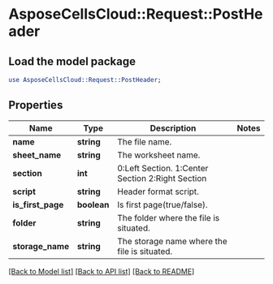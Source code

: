 # AsposeCellsCloud::Request::PostHeader 

## Load the model package
```perl
use AsposeCellsCloud::Request::PostHeader;
```

## Properties
Name | Type | Description | Notes
------------ | ------------- | ------------- | -------------
**name** | **string** | The file name. |
**sheet_name** | **string** | The worksheet name. |
**section** | **int** | 0:Left Section. 1:Center Section 2:Right Section |
**script** | **string** | Header format script. |
**is_first_page** | **boolean** | Is first page(true/false). |
**folder** | **string** | The folder where the file is situated. |
**storage_name** | **string** | The storage name where the file is situated. |  

[[Back to Model list]](../README.md#documentation-for-requests) [[Back to API list]](../README.md#documentation-for-api-endpoints) [[Back to README]](../README.md)

